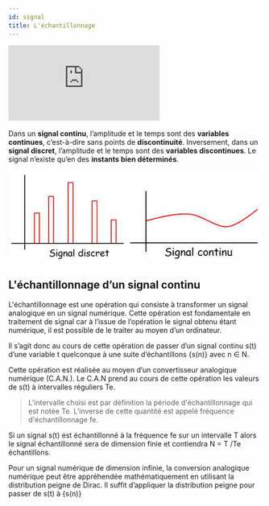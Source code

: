 ```yaml
---
id: signal
title: L'échantillonnage
---
```


<iframe src="https://giphy.com/embed/XD4qHZpkyUFfq" height="150" frameBorder="0" class="giphy-embed" allowFullScreen></iframe><p></p>

Dans un **signal continu**, l’amplitude et le temps sont des **variables continues**, c’est-à-dire sans points de **discontinuité**. Inversement, dans un **signal discret**, l’amplitude et le temps sont des **variables discontinues**. Le signal n’existe qu’en des **instants bien déterminés**. 

![](assets/signal/image002.gif)

## L'échantillonnage d’un signal continu 

L'échantillonnage est une opération qui consiste à transformer un signal analogique en un signal numérique. 
Cette opération est fondamentale en traitement de signal car à l’issue de l’opération le signal obtenu étant numérique, il est possible de le traiter au moyen d’un ordinateur. 

Il s’agit donc au cours de cette opération de passer d’un signal continu s(t) d’une variable t quelconque à une suite d’échantillons {s(n)} avec n ∈ N. 

Cette opération est réalisée au moyen d’un convertisseur analogique numérique (C.A.N.). 
Le C.A.N prend au cours de cette opération les valeurs de s(t) à intervalles réguliers Te.

> L’intervalle choisi est par définition la période d'échantillonnage qui est notée Te. L’inverse de cette quantité est appelé fréquence d'échantillonnage fe. 

Si un signal s(t) est échantillonné à la fréquence fe sur un intervalle T alors le signal échantillonné sera de dimension finie et contiendra N = T /Te échantillons. 

Pour un signal numérique de dimension infinie, la conversion analogique numérique peut être appréhendée mathématiquement en utilisant la distribution peigne de Dirac. Il suffit d’appliquer la distribution peigne pour passer de s(t) à {s(n)} 
